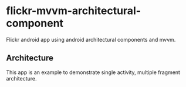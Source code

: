 # flickr-mvvm-architectural-component
Flickr android app using android architectural components and mvvm.

## Architecture
This app is an example to demonstrate single activity, multiple fragment architecture.

